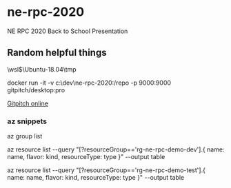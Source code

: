 # ne-rpc-2020

NE RPC 2020 Back to School Presentation

## Random helpful things

\\wsl$\Ubuntu-18.04\tmp

docker run -it -v c:\dev\ne-rpc-2020:/repo -p 9000:9000 gitpitch/desktop:pro

[Gitpitch online](https://gitpitch.com/recumbent/ne-rpc-2020)

### az snippets

az group list

az resource list --query "[?resourceGroup=='rg-ne-rpc-demo-dev'].{ name: name, flavor: kind, resourceType: type }" --output table

az resource list --query "[?resourceGroup=='rg-ne-rpc-demo-test'].{ name: name, flavor: kind, resourceType: type }" --output table

